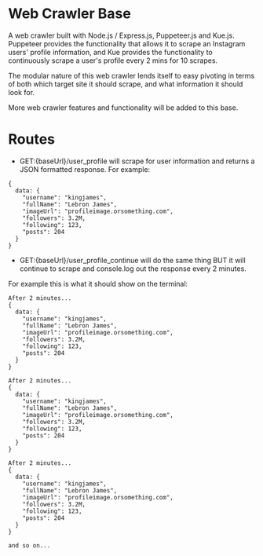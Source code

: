 # Web Crawler Base

A web crawler built with Node.js / Express.js, Puppeteer.js and Kue.js. Puppeteer provides the functionality that allows it to scrape an Instagram users' profile information,
and Kue provides the functionality to continuously scrape a user's profile every 2 mins for 10 scrapes.

The modular nature of this web crawler lends itself to easy pivoting in terms of both which target site it should scrape, and what information it should look for.

More web crawler features and functionality will be added to this base.

# Routes

- GET:{baseUrl}/user_profile will scrape for user information and returns a JSON formatted response. For example:

```
{
  data: {
    "username": "kingjames",
    "fullName": "Lebron James",
    "imageUrl": "profileimage.orsomething.com",
    "followers": 3.2M,
    "following": 123,
    "posts": 204
  }
}
```

- GET:{baseUrl}/user_profile_continue will do the same thing BUT it will continue to scrape and console.log out the response every 2 minutes.

For example this is what it should show on the terminal:

```
After 2 minutes...
{
  data: {
    "username": "kingjames",
    "fullName": "Lebron James",
    "imageUrl": "profileimage.orsomething.com",
    "followers": 3.2M,
    "following": 123,
    "posts": 204
  }
}

After 2 minutes...
{
  data: {
    "username": "kingjames",
    "fullName": "Lebron James",
    "imageUrl": "profileimage.orsomething.com",
    "followers": 3.2M,
    "following": 123,
    "posts": 204
  }
}

After 2 minutes...
{
  data: {
    "username": "kingjames",
    "fullName": "Lebron James",
    "imageUrl": "profileimage.orsomething.com",
    "followers": 3.2M,
    "following": 123,
    "posts": 204
  }
}

and so on...
```
